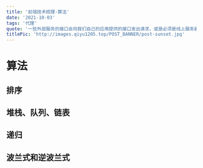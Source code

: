 ```yaml
---
title: '前端技术梳理-算法'
date: '2021-10-03'
tags: '代理'
quote: '一些外部服务的接口会向我们自己的应用提供的接口发出请求，或是必须是线上服务器调用比如微信的 `jssdk` ，但是我们开发都是在本地完成...'
titlePic: 'http://images.qiyu1205.top/POST_BANNER/post-sunset.jpg'
---
```


# 算法
## 排序

## 堆栈、队列、链表

## 递归

## 波兰式和逆波兰式
